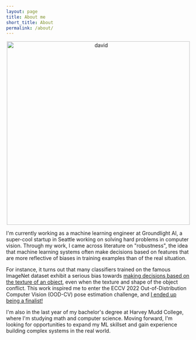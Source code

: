 ```yaml
---
layout: page
title: About me
short_title: About
permalink: /about/
---
```

<center>
<img src="../assets/hikingprofile.jpg" alt="david" height="500">
</center>

I'm currently working as a machine learning engineer at Groundlight AI, a super-cool startup in Seattle working on 
solving hard problems in computer vision. Through my work, I came across literature on "robustness", the idea that 
machine learning systems often make decisions based on features that are more reflective of biases in training examples
than of the real situation. 

For instance, it turns out that many classifiers trained on the famous ImageNet dataset exhibit a serious 
bias towards [making decisions based on the texture of an object](https://arxiv.org/pdf/1811.12231.pdf), 
even when the texture and shape of the object conflict. This work inspired me to enter the ECCV 2022 Out-of-Distribution Computer Vision
(OOD-CV) pose estimation challenge, and [I ended up being a finalist!](https://codalab.lisn.upsaclay.fr/competitions/6783#results)

I'm also in the last year of my bachelor's degree at Harvey Mudd College, where I'm studying math and computer science. Moving forward, 
I'm looking for opportunities to expand my ML skillset and gain experience building complex systems in the real world. 
